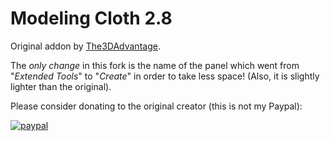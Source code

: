 # Modeling Cloth 2.8

Original addon by [The3DAdvantage](https://github.com/the3dadvantage).

The _only change_ in this fork is the name of the panel which went from "_Extended Tools_" to "_Create_" in order to take less space!
(Also, it is slightly lighter than the original).

Please consider donating to the original creator (this is not my Paypal):

[![paypal](https://www.paypalobjects.com/en_US/i/btn/btn_donateCC_LG.gif)](https://www.paypal.com/cgi-bin/webscr?cmd=_s-xclick&hosted_button_id=4T4WNFQXGS99A)
